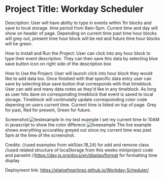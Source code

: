 # Project Title: Workday Scheduler

Description: User will have ability to type in events within 1hr blocks and save to local storage. time period from 9am-5pm. Current time and day will show on header of page. Depending on current time past time hour blocks will grey out, present time hour block will be red and future time hour blocks will be green. 

How to Install and Run the Project: User can click into any hour block to type their event description. They can then save this data by selecting blue save button icon on right side of the description box 

How to Use the Project: User will launch click into hour block they would like to add data too. Once finished with that specific data entry user can save by selecting blue save button that corresponds with that timeblock. User can add and many data notes as they'd like in any timeblock. As long as user hits dave on corresponding timeblock that event is saved to local storage. Timeblock will continutally update correspoinding color code depening on users current time. Current time is listed on top of page. Grey for past, Red for present, Green for future. 

Screenshot:![testexample](https://github.com/elainefmartinez/Workday-Scheduler/assets/85318206/d64b9fc1-9400-439b-a288-626dffb61f6d)
In my test example I set my current time to 10AM in javascript to show the color differece
![liveexample](https://github.com/elainefmartinez/Workday-Scheduler/assets/85318206/cdc2c5ed-771c-4d30-a5ba-e12af1b22a19)
The live example shows everything accuratley greyed out since my current time was past 5pm at the time of the screenshot.


Credits:  //used examples from wk5(ex:18,24) for add and remove class
//used related structure of locaStorage from this weeks miniproject code and parseInt
//https://day.js.org/docs/en/display/format for formatting time display

Deployment link:
https://elainefmartinez.github.io/Workday-Scheduler/
